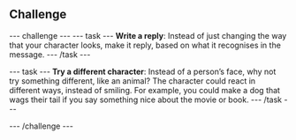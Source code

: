 ## Challenge

--- challenge --- --- task --- **Write a reply**: Instead of just changing the way that your character looks, make it reply, based on what it recognises in the message. --- /task ---

--- task --- **Try a different character**: Instead of a person’s face, why not try something different, like an animal? The character could react in different ways, instead of smiling. For example, you could make a dog that wags their tail if you say something nice about the movie or book. --- /task ---

--- /challenge ---
